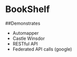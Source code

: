 # BookShelf

##Demonstrates

- Automapper
- Castle Winsdor
- RESTful API
- Federated API calls (google)

